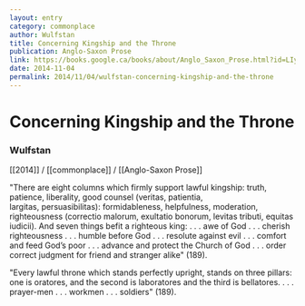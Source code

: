 ```yaml
---
layout: entry
category: commonplace
author: Wulfstan
title: Concerning Kingship and the Throne
publication: Anglo-Saxon Prose
link: https://books.google.ca/books/about/Anglo_Saxon_Prose.html?id=LIyhQgAACAAJ
date: 2014-11-04
permalink: 2014/11/04/wulfstan-concerning-kingship-and-the-throne
---
```


# Concerning Kingship and the Throne

### Wulfstan

[[2014]] / [[commonplace]] / [[Anglo-Saxon Prose]]

"There are eight columns which firmly support lawful kingship: truth, patience, liberality, good counsel (veritas, patientia, largitas, persuasibilitas): formidableness, helpfulness, moderation, righteousness (correctio malorum, exultatio bonorum, levitas tributi, equitas iudicii). And seven things befit a righteous king: . . . awe of God . . . cherish righteousness . . . humble before God . . . resolute against evil . . . comfort and feed God’s poor . . . advance and protect the Church of God . . . order correct judgment for friend and stranger alike" (189). 

"Every lawful throne which stands perfectly upright, stands on three pillars: one is oratores, and the second is laboratores and the third is bellatores. . . . prayer-men . . . workmen . . . soldiers" (189).

